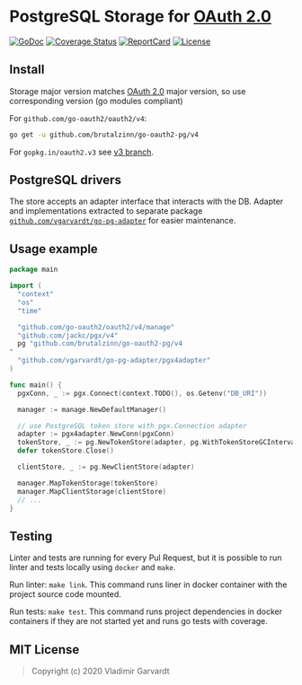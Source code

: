 # PostgreSQL Storage for [OAuth 2.0](https://github.com/go-oauth2/oauth2)

[![GoDoc](https://godoc.org/github.com/vgarvardt/go-oauth2-pg?status.svg)](https://godoc.org/github.com/vgarvardt/go-oauth2-pg)
[![Coverage Status](https://codecov.io/gh/vgarvardt/go-oauth2-pg/branch/master/graph/badge.svg)](https://codecov.io/gh/vgarvardt/go-oauth2-pg)
[![ReportCard](https://goreportcard.com/badge/github.com/vgarvardt/go-oauth2-pg)](https://goreportcard.com/report/github.com/vgarvardt/go-oauth2-pg)
[![License](https://img.shields.io/npm/l/express.svg)](http://opensource.org/licenses/MIT)

## Install

Storage major version matches [OAuth 2.0](https://github.com/go-oauth2/oauth2) major version,
so use corresponding version (go modules compliant)

For `github.com/go-oauth2/oauth2/v4`:

```bash
go get -u github.com/brutalzinn/go-oauth2-pg/v4

```

For `gopkg.in/oauth2.v3` see [v3 branch](https://github.com/vgarvardt/go-oauth2-pg/tree/v3).

## PostgreSQL drivers

The store accepts an adapter interface that interacts with the DB.
Adapter and implementations extracted to separate
package [`github.com/vgarvardt/go-pg-adapter`](https://github.com/vgarvardt/go-pg-adapter) for easier maintenance.

## Usage example

```go
package main

import (
  "context"
  "os"
  "time"

  "github.com/go-oauth2/oauth2/v4/manage"
  "github.com/jackc/pgx/v4"
  pg "github.com/brutalzinn/go-oauth2-pg/v4
"
  "github.com/vgarvardt/go-pg-adapter/pgx4adapter"
)

func main() {
  pgxConn, _ := pgx.Connect(context.TODO(), os.Getenv("DB_URI"))

  manager := manage.NewDefaultManager()

  // use PostgreSQL token store with pgx.Connection adapter
  adapter := pgx4adapter.NewConn(pgxConn)
  tokenStore, _ := pg.NewTokenStore(adapter, pg.WithTokenStoreGCInterval(time.Minute))
  defer tokenStore.Close()

  clientStore, _ := pg.NewClientStore(adapter)

  manager.MapTokenStorage(tokenStore)
  manager.MapClientStorage(clientStore)
  // ...
}
```

## Testing

Linter and tests are running for every Pul Request, but it is possible to run linter
and tests locally using `docker` and `make`.

Run linter: `make link`. This command runs liner in docker container with the project
source code mounted.

Run tests: `make test`. This command runs project dependencies in docker containers
if they are not started yet and runs go tests with coverage.

## MIT License

> Copyright (c) 2020 Vladimir Garvardt
